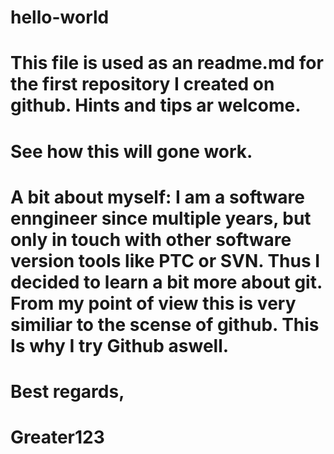 # hello-world
# This file is used as an readme.md for the first repository I created on github. Hints and tips ar welcome.
# See how this will gone work.

#  A bit about myself: I am a software enngineer since multiple years, but only in touch with other software version tools like PTC or SVN. Thus I decided to learn a bit more about git. From my point of view this is very similiar to the scense of github. This Is why I try Github aswell.
#  Best regards,
#  Greater123
